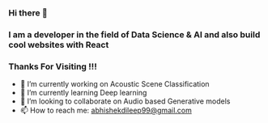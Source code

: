 ### Hi there 👋
### I am a developer in the field of Data Science & AI and also build cool websites with React
### Thanks For Visiting !!! 
<!--
**Abhishekdileep/Abhishekdileep** is a ✨ _special_ ✨ repository because its `README.md` (this file) appears on your GitHub profile.
-->
- 🔭 I’m currently working on Acoustic Scene Classification 
- 🌱 I’m currently learning Deep learning 
- 👯 I’m looking to collaborate on Audio based Generative models 
- 📫 How to reach me: abhishekdileep99@gmail.com
